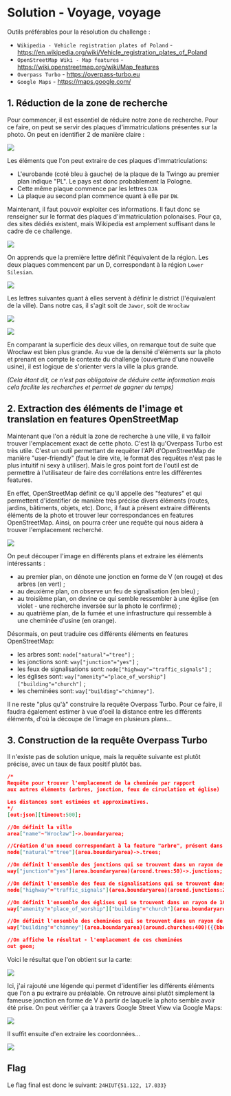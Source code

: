 # Solution - Voyage, voyage
Outils préférables pour la résolution du challenge :
- `Wikipedia - Vehicle registration plates of Poland` - https://en.wikipedia.org/wiki/Vehicle_registration_plates_of_Poland 
- `OpenStreetMap Wiki - Map features` - https://wiki.openstreetmap.org/wiki/Map_features
- `Overpass Turbo` - https://overpass-turbo.eu
- `Google Maps` - https://maps.google.com/

## 1. Réduction de la zone de recherche 

Pour commencer, il est essentiel de réduire notre zone de recherche. Pour ce faire, on peut se servir des plaques d'immatriculations présentes sur la photo. On peut en identifier 2 de manière claire :

![](./wu/analyse-photo-immat.png)

Les éléments que l'on peut extraire de ces plaques d'immatriculations:
- L'eurobande (coté bleu à gauche) de la plaque de la Twingo au premier plan indique "PL". Le pays est donc probablement la Pologne.
- Cette même plaque commence par les lettres `DJA`
- La plaque au second plan commence quant à elle par `DW`.

Maintenant, il faut pouvoir exploiter ces informations. Il faut donc se renseigner sur le format des plaques d'immatriculation polonaises. Pour ça, des sites dédiés existent, mais Wikipedia est amplement suffisant dans le cadre de ce challenge.

![](./wu/wikipedia-1.png)

On apprends que la première lettre définit l'équivalent de la région. Les deux plaques commencent par un D, correspondant à la région `Lower Silesian`. 

![](./wu/wikipedia-2.png)

Les lettres suivantes quant à elles servent à définir le district (l'équivalent de la ville). Dans notre cas, il s'agit soit de `Jawor`, soit de `Wrocław`

![](./wu/jawor.png)

![](./wu/wroclaw.png)

En comparant la superficie des deux villes, on remarque tout de suite que Wrocław est bien plus grande. Au vue de la densité d'éléments sur la photo et prenant en compte le contexte du challenge (ouverture d'une nouvelle usine), il est logique de s'orienter vers la ville la plus grande.

*(Cela étant dit, ce n'est pas obligatoire de déduire cette information mais cela facilite les recherches et permet de gagner du temps)*

## 2. Extraction des éléments de l'image et translation en features OpenStreetMap

Maintenant que l'on a réduit la zone de recherche à une ville, il va falloir trouver l'emplacement exact de cette photo. C'est là qu'Overpass Turbo est très utile. C'est un outil permettant de requêter l'API d'OpenStreetMap de manière "user-friendly" (faut le dire vite, le format des requêtes n'est pas le plus intuitif ni sexy à utiliser). Mais le gros point fort de l'outil est de permettre à l'utilisateur de faire des corrélations entre les différentes features.

En effet, OpenStreetMap définit ce qu'il appelle des "features" et qui permettent d'identifier de manière très précise divers éléments (routes, jardins, bâtiments, objets, etc). Donc, il faut à présent extraire différents éléments de la photo et trouver leur correspondances en features OpenStreetMap. Ainsi, on pourra créer une requête qui nous aidera à trouver l'emplacement recherché.

![](./wu/extractions-elements.png)

On peut découper l'image en différents plans et extraire les éléments intéressants :
- au premier plan, on dénote une jonction en forme de V (en rouge) et des arbres (en vert) ;
- au deuxième plan, on observe un feu de signalisation (en bleu) ;
- au troisième plan, on devine ce qui semble ressembler à une église (en violet - une recherche inversée sur la photo le confirme) ;
- au quatrième plan, de la fumée et une infrastructure qui ressemble à une cheminée d'usine (en orange).

Désormais, on peut traduire ces différents éléments en features OpenStreetMap:
- les arbres sont: `node["natural"="tree"]` ;
- les jonctions sont: `way["junction"="yes"]` ;
- les feux de signalisations sont: `node["highway"="traffic_signals"]` ;
- les églises sont: `way["amenity"="place_of_worship"]["building"="church"]` ;
- les cheminées sont: `way["building"="chimney"]`.

Il ne reste "plus qu'à" construire la requête Overpass Turbo. Pour ce faire, il faudra également estimer à vue d'oeil la distance entre les différents éléments, d'où la découpe de l'image en plusieurs plans...

## 3. Construction de la requête Overpass Turbo

Il n'existe pas de solution unique, mais la requête suivante est plutôt précise, avec un taux de faux positif plutôt bas.

```json
/*
Requête pour trouver l'emplacement de la cheminée par rapport
aux autres éléments (arbres, jonction, feux de ciruclation et église)

Les distances sont estimées et approximatives.
*/
[out:json][timeout:500];

//On définit la ville
area["name"~"Wrocław"]->.boundaryarea;

//Création d'un noeud correspondant à la feature "arbre", présent dans la ville
node["natural"="tree"](area.boundaryarea)->.trees;

//On définit l'ensemble des jonctions qui se trouvent dans un rayon de 50 mètres d'un arbre
way["junction"="yes"](area.boundaryarea)(around.trees:50)->.junctions;

//On définit l'ensemble des feux de signalisations qui se trouvent dans un rayon de 200 mètres de ces jonctions
node["highway"="traffic_signals"](area.boundaryarea)(around.junctions:200)->.traffic_lights;

//On définit l'ensemble des églises qui se trouvent dans un rayon de 100 mètres de ces feux de signalisations
way["amenity"="place_of_worship"]["building"="church"](area.boundaryarea)(around.traffic_lights:100)->.churches;

//On définit l'ensemble des cheminées qui se trouvent dans un rayon de 400 mètres de ces églises
way["building"="chimney"](area.boundaryarea)(around.churches:400)({{bbox}});

//On affiche le résultat - l'emplacement de ces cheminées
out geom;
```

Voici le résultat que l'on obtient sur la carte:

![](./wu/overpass-turbo.png)

Ici, j'ai rajouté une légende qui permet d'identifier les différents éléments que l'on a pu extraire au préalable. On retrouve ainsi plutôt simplement la fameuse jonction en forme de V à partir de laquelle la photo semble avoir été prise. On peut vérifier ça à travers Google Street View via Google Maps:

![](./wu/street-view.png)

Il suffit ensuite d'en extraire les coordonnées...

![](./wu/google-maps.png)


## Flag

Le flag final est donc le suivant: `24HIUT{51.122, 17.033}`